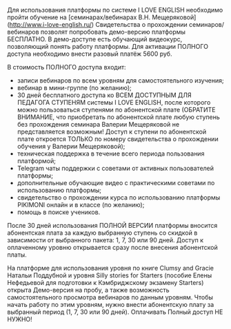 Для использования платформы по системе I LOVE ENGLISH необходимо пройти обучение на [семинарах/вебинарах В.Н. Мещеряковой] (http://www.i-love-english.ru/) Свидетельства о прохождении семинаров/вебинаров позволят попробовать демо-версию платформы БЕСПЛАТНО. В демо-доступе есть обучающий видеокурс, позволяющий понять работу платформы.
Для активации ПОЛНОГО доступа необходимо внести разовый платёж 5600 руб. 

В стоимость ПОЛНОГО доступа входит:

* записи вебинаров по всем уровням для самостоятельного изучения;
* вебинар в мини-группе (по желанию);
* 30 дней бесплатного доступа ко ВСЕМ ДОСТУПНЫМ ДЛЯ ПЕДАГОГА СТУПЕНЯМ системы I LOVE ENGLISH, после которого можно пользоваться ступенями по абонентской плате (ОБРАТИТЕ ВНИМАНИЕ, что приобретать по абонентской плате любую ступень без прохождения семинара Валерии Мещеряковой не представляется возможным! Доступ к ступени по абонентской плате откроется ТОЛЬКО по номеру свидетельства о прохождении обучения у Валерии Мещеряковой);
* техническая поддержка в течение всего периода пользования платформой;
* Telegram чаты поддержки с советами от активных пользователей платформы;
* дополнительные обучающие видео с практическими советами по использованию платформы;
* свидетельство о прохождении курса по использованию платформы PIKIMONI онлайн и в классе (по желанию);
* помощь в поиске учеников.

После 30 дней использования ПОЛНОЙ ВЕРСИИ платформы вносится абонентская плата за каждую выбранную ступень со скидкой в зависимости от выбранного пакета: 1, 7, 30 или 90 дней. Доступ к оплаченному уровню открывается сразу после внесения абонентской платы.
 
На платформе для использования уровня по книге Clumsy and Gracie Натальи Поддубной и уровня Silly stories for Starters (пособие Елены Нефедьевой для подготовки к Кэмбриджскому экзамену Starters) открыта Демо-версия на пробу, а также возможность самостоятельного просмотра вебинаров по данным уровням. Чтобы начать работу по этим уровням, нужно внести абонентскую плату за выбранный период (1, 7, 30 или 90 дней). Оплачивать Полный доступ НЕ НУЖНО! 
